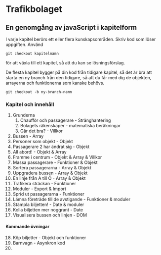 # Trafikbolaget
## En genomgång av javaScript i kapitelform
I varje kapitel berörs ett eller flera kunskapsområden. Skriv kod som löser uppgiften.
Använd 
```git
git checkout kapitelnamn
```
för att växla till ett kapitel, så att du kan se lösningsförslag.

De flesta kapitel bygger på din kod från tidigare kapitel, så det är bra att starta en ny branch från den tidigare, så att du får med dig de objekten, arrayerna och funktionerna som kanske behövs.
```git
git checkout -b ny-branch-namn
```

### Kapitel och innehåll
1. Grunderna
    1. Chaufför och passagerare - Stränghantering
    2. Bolagets räkenskaper - matematiska beräkningar
    3. Går det bra? - Villkor
2. Bussen - Array
3. Personer som objekt - Objekt
4. Passagerare 2 har ändrat sig - Objekt
5. All abord! - Objekt & Array
6. Framme i centrum - Objekt & Array & Villkor
7. Massa passagerare - Funktioner & Objekt
8. Sortera passagerarna - Array & Objekt
9. Uppgradera bussen - Array & Objekt
10. En linje från A till Ö - Array & Objekt
11. Trafikera sträckan - Funktioner
12. Moduler - Export & Import
13. Sprid ut passagerarna - Funktioner
14. Lämna företräde till de avstigande - Funktioner & moduler
15. Stämpla biljetten! - Date & moduler
16. Kolla biljetten mer noggrant - Date
17. Visualisera bussen och linjen - DOM
#### Kommande övningar
18. Köp biljetter - Objekt och funktioner
19. Barnvagn - Asynkron kod
20. 